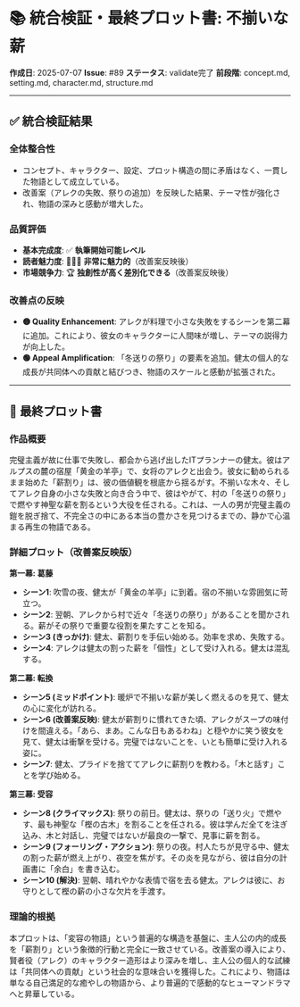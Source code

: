 # 📚 統合検証・最終プロット書: 不揃いな薪

**作成日**: 2025-07-07
**Issue**: #89
**ステータス**: validate完了
**前段階**: concept.md, setting.md, character.md, structure.md

---

## ✅ 統合検証結果

### 全体整合性
*   コンセプト、キャラクター、設定、プロット構造の間に矛盾はなく、一貫した物語として成立している。
*   改善案（アレクの失敗、祭りの追加）を反映した結果、テーマ性が強化され、物語の深みと感動が増大した。

### 品質評価
*   **基本完成度**: ✅ **執筆開始可能レベル**
*   **読者魅力度**: 🌟🌟🌟 **非常に魅力的**（改善案反映後）
*   **市場競争力**: 🏆 **独創性が高く差別化できる**（改善案反映後）

### 改善点の反映
*   **🟡 Quality Enhancement**: アレクが料理で小さな失敗をするシーンを第二幕に追加。これにより、彼女のキャラクターに人間味が増し、テーマの説得力が向上した。
*   **🟢 Appeal Amplification**: 「冬送りの祭り」の要素を追加。健太の個人的な成長が共同体への貢献と結びつき、物語のスケールと感動が拡張された。

---

## 📖 最終プロット書

### 作品概要
完璧主義が故に仕事で失敗し、都会から逃げ出したITプランナーの健太。彼はアルプスの麓の宿屋「黄金の羊亭」で、女将のアレクと出会う。彼女に勧められるまま始めた「薪割り」は、彼の価値観を根底から揺るがす。不揃いな木々、そしてアレク自身の小さな失敗と向き合う中で、彼はやがて、村の「冬送りの祭り」で燃やす神聖な薪を割るという大役を任される。これは、一人の男が完璧主義の鎧を脱ぎ捨て、不完全さの中にある本当の豊かさを見つけるまでの、静かで心温まる再生の物語である。

### 詳細プロット（改善案反映版）

**第一幕: 葛藤**

*   **シーン1**: 吹雪の夜、健太が「黄金の羊亭」に到着。宿の不揃いな雰囲気に苛立つ。
*   **シーン2**: 翌朝、アレクから村で近々「冬送りの祭り」があることを聞かされる。薪がその祭りで重要な役割を果たすことを知る。
*   **シーン3 (きっかけ)**: 健太、薪割りを手伝い始める。効率を求め、失敗する。
*   **シーン4**: アレクは健太の割った薪を「個性」として受け入れる。健太は混乱する。

**第二幕: 転換**

*   **シーン5 (ミッドポイント)**: 暖炉で不揃いな薪が美しく燃えるのを見て、健太の心に変化が訪れる。
*   **シーン6 (改善案反映)**: 健太が薪割りに慣れてきた頃、アレクがスープの味付けを間違える。「あら、まあ。こんな日もあるわね」と穏やかに笑う彼女を見て、健太は衝撃を受ける。完璧ではないことを、いとも簡単に受け入れる姿に。
*   **シーン7**: 健太、プライドを捨ててアレクに薪割りを教わる。「木と話す」ことを学び始める。

**第三幕: 受容**

*   **シーン8 (クライマックス)**: 祭りの前日。健太は、祭りの「送り火」で燃やす、最も神聖な「樫の古木」を割ることを任される。彼は学んだ全てを注ぎ込み、木と対話し、完璧ではないが最良の一撃で、見事に薪を割る。
*   **シーン9 (フォーリング・アクション)**: 祭りの夜。村人たちが見守る中、健太の割った薪が燃え上がり、夜空を焦がす。その炎を見ながら、彼は自分の計画書に「余白」を書き込む。
*   **シーン10 (解決)**: 翌朝、晴れやかな表情で宿を去る健太。アレクは彼に、お守りとして樫の薪の小さな欠片を手渡す。

### 理論的根拠
本プロットは、「変容の物語」という普遍的な構造を基盤に、主人公の内的成長を「薪割り」という象徴的行動と完全に一致させている。改善案の導入により、賢者役（アレク）のキャラクター造形はより深みを増し、主人公の個人的な試練は「共同体への貢献」という社会的な意味合いを獲得した。これにより、物語は単なる自己満足的な癒やしの物語から、より普遍的で感動的なヒューマンドラマへと昇華している。
